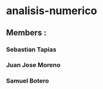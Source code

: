 # **analisis-numerico**
## **Members :**
### Sebastian Tapias 
### Juan Jose Moreno
### Samuel Botero

